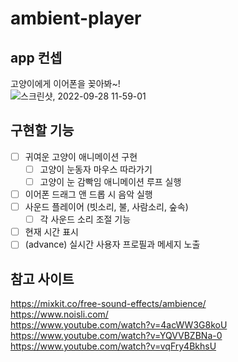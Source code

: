 # ambient-player

## app 컨셉

고양이에게 이어폰을 꽂아봐~!  
![스크린샷, 2022-09-28 11-59-01](https://user-images.githubusercontent.com/47022167/192677694-ac8c99d5-56a8-4190-8f02-1be36c7b7d84.png)



## 구현할 기능

- [ ] 귀여운 고양이 애니메이션 구현
  - [ ] 고양이 눈동자 마우스 따라가기
  - [ ] 고양이 눈 감빡임 애니메이션 루프 실행
- [ ] 이어폰 드래그 앤 드롭 시 음악 실행
- [ ] 사운드 플레이어 (빗소리, 불, 사람소리, 숲속) 
    - [ ] 각 사운드 소리 조절 기능
- [ ] 현재 시간 표시 
- [ ] (advance) 실시간 사용자 프로필과 메세지 노출

## 참고 사이트

https://mixkit.co/free-sound-effects/ambience/  
https://www.noisli.com/  
https://www.youtube.com/watch?v=4acWW3G8koU  
https://www.youtube.com/watch?v=YQVVBZBNa-0  
https://www.youtube.com/watch?v=vqFry4BkhsU
